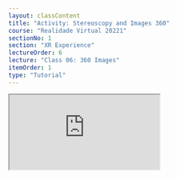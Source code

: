 ```yaml
---
layout: classContent
title: "Activity: Stereoscopy and Images 360"
course: "Realidade Virtual 20221"
sectionNo: 1
section: "XR Experience"
lectureOrder: 6
lecture: "Class 06: 360 Images"
itemOrder: 1
type: "Tutorial"
---
```


<iframe src="https://docs.google.com/document/d/e/2PACX-1vT8TeSbdG8b0gdc3uxvLyMZklV_ZZDxm79Vh6SVH6OP0mpktXyOIbc5Pn8-J6yeuJ_NCmh4uAwSiUD8/pub?embedded=true"></iframe>



